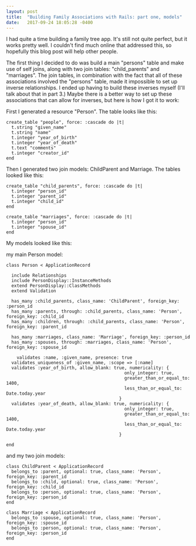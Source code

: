 ```yaml
---
layout: post
title:  "Building Family Associations with Rails: part one, models"
date:   2017-09-24 18:05:28 -0400
---
```



I had quite a time building a family tree app. It's still not quite perfect, but it works pretty well. I couldn't find much online that addressed this, so hopefully this blog post will help other people.

The first thing I decided to do was build a main "persons" table and make use of self joins, along with two join tables: "child_parents" and "marriages". The join tables, in combination with the fact that all of these associations involved the "persons" table, made it impossible to set up inverse relationships. I ended up having to build these inverses myself (I'll talk about that in part 3.) Maybe there is a better way to set up these associations that can allow for inverses, but here is how I got it to work:

First I generated a resource "Person". The table looks like this:

```
create_table "people", force: :cascade do |t|
  t.string "given_name"
  t.string "name"
  t.integer "year_of_birth"
  t.integer "year_of_death"
  t.text "comments"
  t.integer "creator_id"
end
```

Then I generated two join models: ChildParent and Marriage. The tables looked like this:

```
create_table "child_parents", force: :cascade do |t|
  t.integer "person_id"
  t.integer "parent_id"
  t.integer "child_id"
end
	
create_table "marriages", force: :cascade do |t|
  t.integer "person_id"
  t.integer "spouse_id"
end
``` 


My models looked like this:

my main Person model:

```
class Person < ApplicationRecord

  include Relationships
  include PersonDisplay::InstanceMethods
  extend PersonDisplay::ClassMethods
  extend Validation

  has_many :child_parents, class_name: 'ChildParent', foreign_key: :person_id
  has_many :parents, through: :child_parents, class_name: 'Person', foreign_key: :child_id
  has_many :children, through: :child_parents, class_name: 'Person', foreign_key: :parent_id

  has_many :marriages, class_name: 'Marriage', foreign_key: :person_id
  has_many :spouses, through: :marriages, class_name: 'Person', foreign_key: :spouse_id
	
	validates :name, :given_name, presence: true
  validates_uniqueness_of :given_name, :scope => [:name]
  validates :year_of_birth, allow_blank: true, numericality: {
                                             only_integer: true,
                                             greater_than_or_equal_to: 1400,
                                             less_than_or_equal_to: Date.today.year
                                           }
  validates :year_of_death, allow_blank: true, numericality: {
                                             only_integer: true,
                                             greater_than_or_equal_to: 1400,
                                             less_than_or_equal_to: Date.today.year
                                           }

end

```

and my two join models:

```
class ChildParent < ApplicationRecord
  belongs_to :parent, optional: true, class_name: 'Person', foreign_key: :parent_id
  belongs_to :child, optional: true, class_name: 'Person', foreign_key: :child_id
  belongs_to :person, optional: true, class_name: 'Person', foreign_key: :person_id
end

class Marriage < ApplicationRecord
  belongs_to :spouse, optional: true, class_name: 'Person', foreign_key: :spouse_id
  belongs_to :person, optional: true, class_name: 'Person', foreign_key: :person_id
end

```


